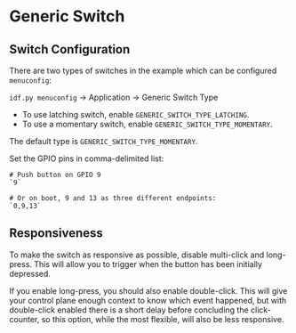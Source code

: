 # Generic Switch

## Switch Configuration
There are two types of switches in the example which can be configured `menuconfig`:

`idf.py menuconfig` -> Application -> Generic Switch Type

* To use latching switch, enable `GENERIC_SWITCH_TYPE_LATCHING`.
* To use a momentary switch, enable `GENERIC_SWITCH_TYPE_MOMENTARY`.

The default type is `GENERIC_SWITCH_TYPE_MOMENTARY`.

Set the GPIO pins in comma-delimited list:

    # Push button on GPIO 9
    `9`

    # Or on boot, 9 and 13 as three different endpoints:
    `0,9,13`

## Responsiveness
To make the switch as responsive as possible, disable multi-click and long-press. This will allow you to trigger when
the button has been initially depressed.

If you enable long-press, you should also enable double-click. This will give your control plane enough context to
know which event happened, but with double-click enabled there is a short delay before concluding the click-counter,
so this option, while the most flexible, will also be less responsive.
